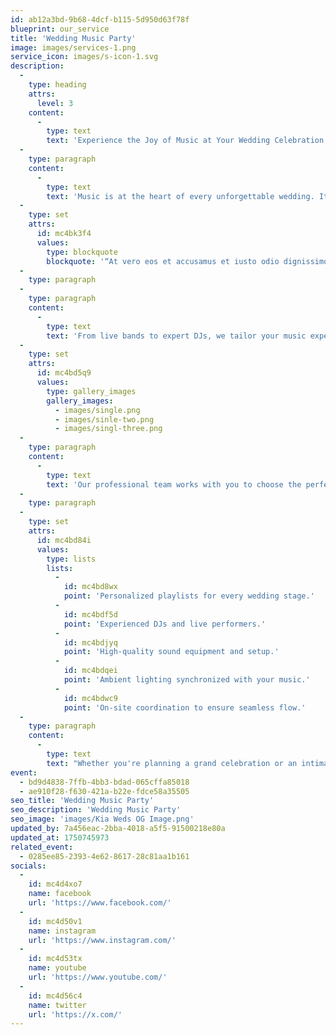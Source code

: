 ```yaml
---
id: ab12a3bd-9b68-4dcf-b115-5d950d63f78f
blueprint: our_service
title: 'Wedding Music Party'
image: images/services-1.png
service_icon: images/s-icon-1.svg
description:
  -
    type: heading
    attrs:
      level: 3
    content:
      -
        type: text
        text: 'Experience the Joy of Music at Your Wedding Celebration'
  -
    type: paragraph
    content:
      -
        type: text
        text: 'Music is at the heart of every unforgettable wedding. It sets the tone, ignites the energy, and brings people together in joyful celebration. Whether you’re walking down the aisle or dancing the night away, our curated music experiences ensure every moment feels magical.'
  -
    type: set
    attrs:
      id: mc4bk3f4
      values:
        type: blockquote
        blockquote: '“At vero eos et accusamus et iusto odio dignissimos ducimus qui blanditiis praesentium voluptatum deleniti atque corrupti quos dolores.”'
  -
    type: paragraph
  -
    type: paragraph
    content:
      -
        type: text
        text: 'From live bands to expert DJs, we tailor your music experience to suit your style and preferences. We believe in creating a seamless soundtrack for your love story — one that complements each transition, from ceremony to reception, and everything in between.'
  -
    type: set
    attrs:
      id: mc4bd5q9
      values:
        type: gallery_images
        gallery_images:
          - images/single.png
          - images/sinle-two.png
          - images/singl-three.png
  -
    type: paragraph
    content:
      -
        type: text
        text: 'Our professional team works with you to choose the perfect blend of genres, special requests, and crowd-pleasers. We don’t just play music — we create unforgettable moments through sound, rhythm, and emotion.'
  -
    type: paragraph
  -
    type: set
    attrs:
      id: mc4bd84i
      values:
        type: lists
        lists:
          -
            id: mc4bd8wx
            point: 'Personalized playlists for every wedding stage.'
          -
            id: mc4bdf5d
            point: 'Experienced DJs and live performers.'
          -
            id: mc4bdjyq
            point: 'High-quality sound equipment and setup.'
          -
            id: mc4bdqei
            point: 'Ambient lighting synchronized with your music.'
          -
            id: mc4bdwc9
            point: 'On-site coordination to ensure seamless flow.'
  -
    type: paragraph
    content:
      -
        type: text
        text: "Whether you're planning a grand celebration or an intimate gathering, we’ll help you turn your wedding into a beautiful harmony of love, laughter, and music. Let us help you create memories that will last a lifetime — because your love deserves the perfect soundtrack."
event:
  - bd9d4838-7ffb-4bb3-bdad-065cffa85018
  - ae910f28-f630-421a-b22e-fdce58a35505
seo_title: 'Wedding Music Party'
seo_description: 'Wedding Music Party'
seo_image: 'images/Kia Weds OG Image.png'
updated_by: 7a456eac-2bba-4018-a5f5-91500218e80a
updated_at: 1750745973
related_event:
  - 0285ee85-2393-4e62-8617-28c81aa1b161
socials:
  -
    id: mc4d4xo7
    name: facebook
    url: 'https://www.facebook.com/'
  -
    id: mc4d50v1
    name: instagram
    url: 'https://www.instagram.com/'
  -
    id: mc4d53tx
    name: youtube
    url: 'https://www.youtube.com/'
  -
    id: mc4d56c4
    name: twitter
    url: 'https://x.com/'
---
```

